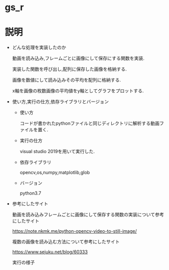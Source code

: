 # gs_r

# 説明
  - どんな処理を実装したのか
  
    動画を読み込み,フレームごとに画像にして保存にする関数を実装.
    
    実装した関数を呼び出し,配列に保存した画像を格納する.
    
    画像を数値にして読み込みその平均を配列に格納する.
    
    x軸を画像の枚数画像の平均値をy軸としてグラフをプロットする.
    
  - 使い方,実行の仕方,依存ライブラリとバージョン
    
    - 使い方
    
      コードが書かれたpythonファイルと同じディレクトリに解析する動画ファイルを置く.
    
    - 実行の仕方
    
      visual studio 2019を用いて実行した.
    
    - 依存ライブラリ
    
      opencv,os,numpy,matplotlib,glob
    
    - バージョン
    
      python3.7
      
  - 参考にしたサイト
  
    動画を読み込みフレームごとに画像にして保存する関数の実装について参考にしたサイト
    
      https://note.nkmk.me/python-opencv-video-to-still-image/
      
    複数の画像を読み込む方法について参考にしたサイト
    
      https://www.sejuku.net/blog/60333
      
    実行の様子
    
    

